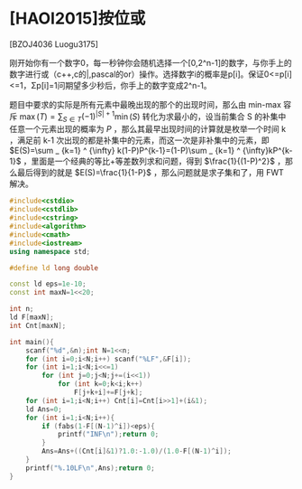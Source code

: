 # [HAOI2015]按位或
[BZOJ4036 Luogu3175]

刚开始你有一个数字0，每一秒钟你会随机选择一个[0,2^n-1]的数字，与你手上的数字进行或（c++,c的|,pascal的or）操作。选择数字i的概率是p[i]。保证0<=p[i]<=1，Σp[i]=1问期望多少秒后，你手上的数字变成2^n-1。

题目中要求的实际是所有元素中最晚出现的那个的出现时间，那么由 min-max 容斥 $\max(T)=\sum _ {S \in T}(-1)^{|S|+1}\min(S)$ 转化为求最小的，设当前集合 S 的补集中任意一个元素出现的概率为 $P$ ，那么其最早出现时间的计算就是枚举一个时间 k ，满足前 k-1 次出现的都是补集中的元素，而这一次是非补集中的元素，即 $E(S)=\sum _ {k=1} ^ {\infty} k(1-P)P^{k-1}=(1-P)\sum _ {k=1} ^ {\infty}kP^{k-1}$ ，里面是一个经典的等比+等差数列求和问题，得到 $\frac{1}{(1-P)^2}$ ，那么最后得到的就是 $E(S)=\frac{1}{1-P}$ ，那么问题就是求子集和了，用 FWT 解决。

```cpp
#include<cstdio>
#include<cstdlib>
#include<cstring>
#include<algorithm>
#include<cmath>
#include<iostream>
using namespace std;

#define ld long double

const ld eps=1e-10;
const int maxN=1<<20;

int n;
ld F[maxN];
int Cnt[maxN];

int main(){
	scanf("%d",&n);int N=1<<n;
	for (int i=0;i<N;i++) scanf("%LF",&F[i]);
	for (int i=1;i<N;i<<=1)
		for (int j=0;j<N;j+=(i<<1))
			for (int k=0;k<i;k++)
				F[j+k+i]+=F[j+k];
	for (int i=1;i<N;i++) Cnt[i]=Cnt[i>>1]+(i&1);
	ld Ans=0;
	for (int i=1;i<N;i++){
		if (fabs(1-F[(N-1)^i])<eps){
			printf("INF\n");return 0;
		}
		Ans=Ans+((Cnt[i]&1)?1.0:-1.0)/(1.0-F[(N-1)^i]);
	}
	printf("%.10LF\n",Ans);return 0;
}
```